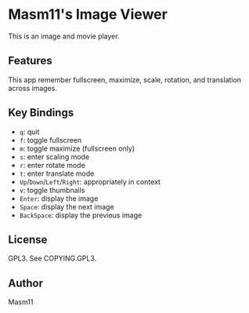 # Masm11's Image Viewer

This is an image and movie player.

## Features

This app remember fullscreen, maximize, scale, rotation, and translation across images.

## Key Bindings

- `q`: quit
- `f`: toggle fullscreen
- `m`: toggle maximize (fullscreen only)
- `s`: enter scaling mode
- `r`: enter rotate mode
- `t`: enter translate mode
- `Up`/`Down`/`Left`/`Right`: appropriately in context
- `v`: toggle thumbnails
- `Enter`: display the image
- `Space`: display the next image
- `BackSpace`: display the previous image

## License

GPL3. See COPYING.GPL3.

## Author

Masm11
